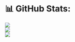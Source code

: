 
# 📊 GitHub Stats:
![](https://github-readme-stats.vercel.app/api?username=antiparty&theme=dark&hide_border=false&include_all_commits=true&count_private=false)<br/>
![](https://github-readme-streak-stats.herokuapp.com/?user=antiparty&theme=dark&hide_border=false)<br/>
![](https://github-readme-stats.vercel.app/api/top-langs/?username=antiparty&theme=dark&hide_border=false&include_all_commits=true&count_private=false&layout=compact)

<!-- Proudly created with GPRM ( https://gprm.itsvg.in ) -->
